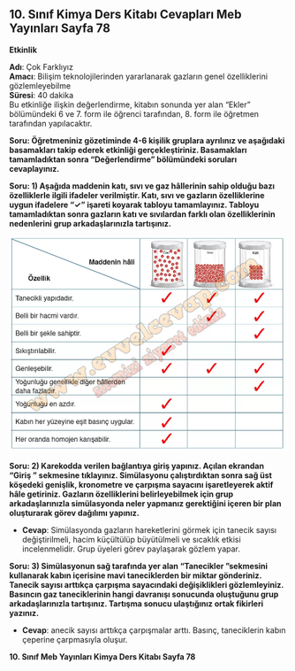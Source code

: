 ## 10. Sınıf Kimya Ders Kitabı Cevapları Meb Yayınları Sayfa 78

**Etkinlik**

**Adı**: Çok Farklıyız  
 **Amacı**: Bilişim teknolojilerinden yararlanarak gazların genel özelliklerini gözlemleyebilme  
 **Süresi**: 40 dakika  
 Bu etkinliğe ilişkin değerlendirme, kitabın sonunda yer alan “Ekler” bölümündeki 6 ve 7. form ile öğrenci tarafından, 8. form ile öğretmen tarafından yapılacaktır.

**Soru: Öğretmeniniz gözetiminde 4-6 kişilik gruplara ayrılınız ve aşağıdaki basamakları takip ederek etkinliği gerçekleştiriniz. Basamakları tamamladıktan sonra “Değerlendirme” bölümündeki soruları cevaplayınız.**

**Soru: 1) Aşağıda maddenin katı, sıvı ve gaz hâllerinin sahip olduğu bazı özelliklerle ilgili ifadeler verilmiştir. Katı, sıvı ve gazların özelliklerine uygun ifadelere “✓” işareti koyarak tabloyu tamamlayınız. Tabloyu tamamladıktan sonra gazların katı ve sıvılardan farklı olan özelliklerinin nedenlerini grup arkadaşlarınızla tartışınız.**

![](./image1.webp)

**Soru: 2) Karekodda verilen bağlantıya giriş yapınız. Açılan ekrandan “Giriş ” sekmesine tıklayınız. Simülasyonu çalıştırdıktan sonra sağ üst köşedeki genişlik, kronometre ve çarpışma sayacını işaretleyerek aktif hâle getiriniz. Gazların özelliklerini belirleyebilmek için grup arkadaşlarınızla simülasyonda neler yapmanız gerektiğini içeren bir plan oluşturarak görev dağılımı yapınız.**

* **Cevap**: Simülasyonda gazların hareketlerini görmek için tanecik sayısı değiştirilmeli, hacim küçültülüp büyütülmeli ve sıcaklık etkisi incelenmelidir. Grup üyeleri görev paylaşarak gözlem yapar.

**Soru: 3) Simülasyonun sağ tarafında yer alan “Tanecikler ”sekmesini kullanarak kabın içerisine mavi taneciklerden bir miktar gönderiniz. Tanecik sayısı arttıkça çarpışma sayacındaki değişiklikleri gözlemleyiniz. Basıncın gaz taneciklerinin hangi davranışı sonucunda oluştuğunu grup arkadaşlarınızla tartışınız. Tartışma sonucu ulaştığınız ortak fikirleri yazınız.**

* **Cevap**: anecik sayısı arttıkça çarpışmalar arttı. Basınç, taneciklerin kabın çeperine çarpmasıyla oluşur.

**10. Sınıf Meb Yayınları Kimya Ders Kitabı Sayfa 78**